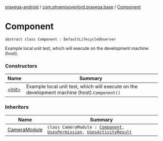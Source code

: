 [pravega-android](../../index.md) / [com.phoenixoverlord.pravega.base](../index.md) / [Component](./index.md)

# Component

`abstract class Component : DefaultLifecycleObserver`

Example local unit test, which will execute on the development machine (host).

### Constructors

| Name | Summary |
|---|---|
| [&lt;init&gt;](-init-.md) | Example local unit test, which will execute on the development machine (host).`Component()` |

### Inheritors

| Name | Summary |
|---|---|
| [CameraModule](../-camera-module/index.md) | `class CameraModule : `[`Component`](./index.md)`, `[`UsesPermission`](../-uses-permission/index.md)`, `[`UsesActivityResult`](../-uses-activity-result/index.md) |
